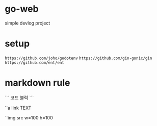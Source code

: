 # go-web

simple devlog project

# setup
``` https://github.com/joho/godotenv ```
``` https://github.com/gin-gonic/gin ```
``` https://github.com/ent/ent ```

# markdown rule

\`\`\` 코드 블럭  \`\`\`

\`\`a link TEXT

\`\`img src w=100 h=100
